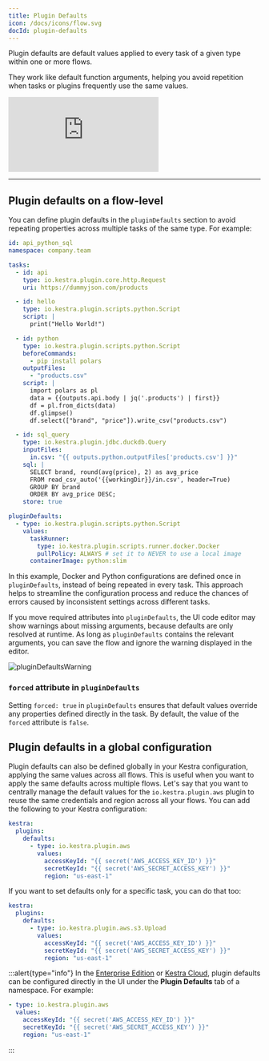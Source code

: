 ```yaml
---
title: Plugin Defaults
icon: /docs/icons/flow.svg
docId: plugin-defaults
---
```


Plugin defaults are default values applied to every task of a given type within one or more flows.

They work like default function arguments, helping you avoid repetition when tasks or plugins frequently use the same values.

<div class="video-container">
  <iframe src="https://www.youtube.com/embed/9zQTUeL0KMc?si=xOAqec_9X79-7YDp" title="YouTube video player" frameborder="0" allow="accelerometer; autoplay; clipboard-write; encrypted-media; gyroscope; picture-in-picture; web-share" referrerpolicy="strict-origin-when-cross-origin" allowfullscreen></iframe>
</div>

---

## Plugin defaults on a flow-level

You can define plugin defaults in the `pluginDefaults` section to avoid repeating properties across multiple tasks of the same type. For example:

```yaml
id: api_python_sql
namespace: company.team

tasks:
  - id: api
    type: io.kestra.plugin.core.http.Request
    uri: https://dummyjson.com/products

  - id: hello
    type: io.kestra.plugin.scripts.python.Script
    script: |
      print("Hello World!")

  - id: python
    type: io.kestra.plugin.scripts.python.Script
    beforeCommands:
      - pip install polars
    outputFiles:
      - "products.csv"
    script: |
      import polars as pl
      data = {{outputs.api.body | jq('.products') | first}}
      df = pl.from_dicts(data)
      df.glimpse()
      df.select(["brand", "price"]).write_csv("products.csv")

  - id: sql_query
    type: io.kestra.plugin.jdbc.duckdb.Query
    inputFiles:
      in.csv: "{{ outputs.python.outputFiles['products.csv'] }}"
    sql: |
      SELECT brand, round(avg(price), 2) as avg_price
      FROM read_csv_auto('{{workingDir}}/in.csv', header=True)
      GROUP BY brand
      ORDER BY avg_price DESC;
    store: true

pluginDefaults:
  - type: io.kestra.plugin.scripts.python.Script
    values:
      taskRunner:
        type: io.kestra.plugin.scripts.runner.docker.Docker
        pullPolicy: ALWAYS # set it to NEVER to use a local image
      containerImage: python:slim
```

In this example, Docker and Python configurations are defined once in `pluginDefaults`, instead of being repeated in every task. This approach helps to streamline the configuration process and reduce the chances of errors caused by inconsistent settings across different tasks.

If you move required attributes into `pluginDefaults`, the UI code editor may show warnings about missing arguments, because defaults are only resolved at runtime. As long as `pluginDefaults` contains the relevant arguments, you can save the flow and ignore the warning displayed in the editor.

![pluginDefaultsWarning](/docs/developer-guide/flow/warning.png)

### `forced` attribute in `pluginDefaults`

Setting `forced: true` in `pluginDefaults` ensures that default values override any properties defined directly in the task. By default, the value of the `forced` attribute is `false`.

## Plugin defaults in a global configuration

Plugin defaults can also be defined globally in your Kestra configuration, applying the same values across all flows. This is useful when you want to apply the same defaults across multiple flows. Let's say that you want to centrally manage the default values for the `io.kestra.plugin.aws` plugin to reuse the same credentials and region across all your flows. You can add the following to your Kestra configuration:

```yaml
kestra:
  plugins:
    defaults:
      - type: io.kestra.plugin.aws
        values:
          accessKeyId: "{{ secret('AWS_ACCESS_KEY_ID') }}"
          secretKeyId: "{{ secret('AWS_SECRET_ACCESS_KEY') }}"
          region: "us-east-1"
```

If you want to set defaults only for a specific task, you can do that too:

```yaml
kestra:
  plugins:
    defaults:
      - type: io.kestra.plugin.aws.s3.Upload
        values:
          accessKeyId: "{{ secret('AWS_ACCESS_KEY_ID') }}"
          secretKeyId: "{{ secret('AWS_SECRET_ACCESS_KEY') }}"
          region: "us-east-1"
```


:::alert{type="info"}
In the [Enterprise Edition](../06.enterprise/index.md) or [Kestra Cloud](/cloud), plugin defaults can be configured directly in the UI under the **Plugin Defaults** tab of a namespace. For example:

```yaml
- type: io.kestra.plugin.aws
  values:
    accessKeyId: "{{ secret('AWS_ACCESS_KEY_ID') }}"
    secretKeyId: "{{ secret('AWS_SECRET_ACCESS_KEY') }}"
    region: "us-east-1"
```
:::
